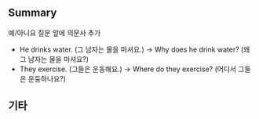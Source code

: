 ## Summary

예/아니요 질문 앞에 의문사 추가
- He drinks water. (그 남자는 물을 마셔요.) -> Why does he drink water? (왜 그 남자는 물을 마셔요?)
- They exercise. (그들은 운동해요.) -> Where do they exercise? (어디서 그들은 운둥하나요?)

## 기타

